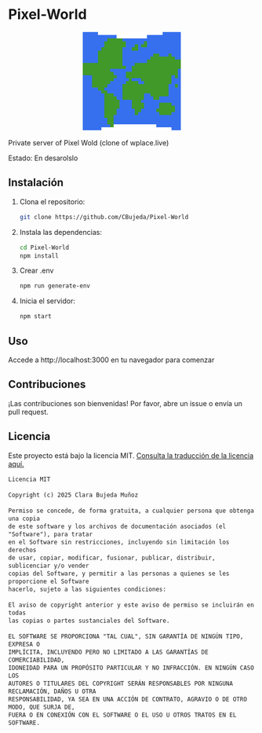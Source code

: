 # Pixel-World

<div align="center">
    <img src="doc/world_pixel_icon.png" alt="Pixel World Icon" width="200" style="image-rendering: pixelated;">
</div>


Private server of Pixel Wold (clone of wplace.live)

Estado: En desarolslo

## Instalación

1. Clona el repositorio:
   ```bash
   git clone https://github.com/CBujeda/Pixel-World
   ```

2. Instala las dependencias:
    ```bash
   cd Pixel-World
   npm install
   ```

3. Crear .env
    ```bash
    npm run generate-env
    ```

4. Inicia el servidor:
    ```bash
    npm start
    ```




## Uso
Accede a http://localhost:3000 en tu navegador para comenzar

## Contribuciones

¡Las contribuciones son bienvenidas! Por favor, abre un issue o envía un pull request.

## Licencia

Este proyecto está bajo la licencia MIT.
[Consulta la traducción de la licencia aquí.](https://github.com/CBujeda/Pixel-World/tree/main/doc/LICENSE)
```
Licencia MIT

Copyright (c) 2025 Clara Bujeda Muñoz

Permiso se concede, de forma gratuita, a cualquier persona que obtenga una copia
de este software y los archivos de documentación asociados (el "Software"), para tratar
en el Software sin restricciones, incluyendo sin limitación los derechos
de usar, copiar, modificar, fusionar, publicar, distribuir, sublicenciar y/o vender
copias del Software, y permitir a las personas a quienes se les proporcione el Software
hacerlo, sujeto a las siguientes condiciones:

El aviso de copyright anterior y este aviso de permiso se incluirán en todas
las copias o partes sustanciales del Software.

EL SOFTWARE SE PROPORCIONA "TAL CUAL", SIN GARANTÍA DE NINGÚN TIPO, EXPRESA O
IMPLÍCITA, INCLUYENDO PERO NO LIMITADO A LAS GARANTÍAS DE COMERCIABILIDAD,
IDONEIDAD PARA UN PROPÓSITO PARTICULAR Y NO INFRACCIÓN. EN NINGÚN CASO LOS
AUTORES O TITULARES DEL COPYRIGHT SERÁN RESPONSABLES POR NINGUNA RECLAMACIÓN, DAÑOS U OTRA
RESPONSABILIDAD, YA SEA EN UNA ACCIÓN DE CONTRATO, AGRAVIO O DE OTRO MODO, QUE SURJA DE,
FUERA O EN CONEXIÓN CON EL SOFTWARE O EL USO U OTROS TRATOS EN EL
SOFTWARE.
```